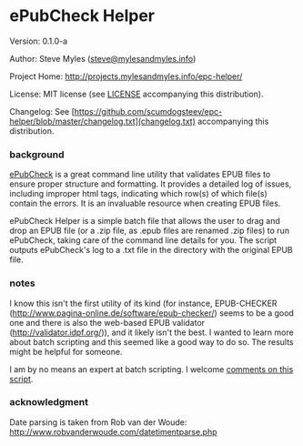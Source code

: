 # ePubCheck Helper

Version:  0.1.0-a

Author:  Steve Myles (steve@mylesandmyles.info)

Project Home:  http://projects.mylesandmyles.info/epc-helper/

License:  MIT license (see [LICENSE](https://github.com/scumdogsteev/epc-helper/blob/master/LICENSE) accompanying this distribution).

Changelog:  See [https://github.com/scumdogsteev/epc-helper/blob/master/changelog.txt](changelog.txt) accompanying this distribution.

### background

[ePubCheck](https://github.com/IDPF/epubcheck) is a great command line utility that validates EPUB files to ensure
proper structure and formatting.  It provides a detailed log of issues, 
including improper html tags, indicating which row(s) of which file(s) 
contain the errors.  It is an invaluable resource when creating EPUB files.

ePubCheck Helper is a simple batch file that allows the user to drag and drop
an EPUB file (or a .zip file, as .epub files are renamed .zip files) to run 
ePubCheck, taking care of the command line details for you.  The script 
outputs ePubCheck's log to a .txt file in the directory with the original EPUB
file.

### notes

I know this isn't the first utility of its kind (for instance, EPUB-CHECKER
(http://www.pagina-online.de/software/epub-checker/) seems to be a good one
and there is also the web-based EPUB validator (http://validator.idpf.org/)),
and it likely isn't the best.  I wanted to learn more about 
batch scripting and this seemed like a good way to do so.  The results might
be helpful for someone.

I am by no means an expert at batch scripting.  I welcome [comments on this
script](http://steve.mylesandmyles.info/post/60586587794/epubcheck-helper#disqus_thread).

### acknowledgment

Date parsing is taken from Rob van der Woude:
http://www.robvanderwoude.com/datetimentparse.php
